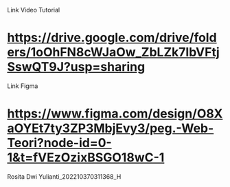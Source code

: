 Link Video Tutorial
# https://drive.google.com/drive/folders/1oOhFN8cWJaOw_ZbLZk7lbVFtjSswQT9J?usp=sharing
Link Figma
# https://www.figma.com/design/O8XaOYEt7ty3ZP3MbjEvy3/peg.-Web-Teori?node-id=0-1&t=fVEzOzixBSGO18wC-1
Rosita Dwi Yulianti_202210370311368_H
